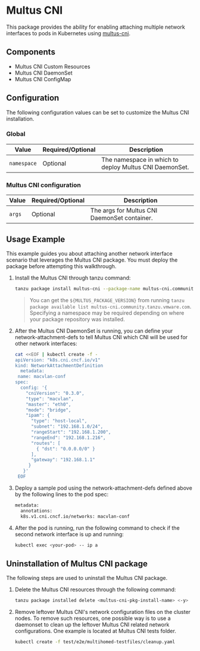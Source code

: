 # Multus CNI

This package provides the ability for enabling attaching multiple network interfaces to pods in Kubernetes using [multus-cni](https://github.com/k8snetworkplumbingwg/multus-cni).

## Components

* Multus CNI Custom Resources
* Multus CNI DaemonSet
* Multus CNI ConfigMap

## Configuration

The following configuration values can be set to customize the Multus CNI installation.

### Global

| Value       | Required/Optional | Description                                            |
| ----------- | ----------------- | ------------------------------------------------------ |
| `namespace` | Optional          | The namespace in which to deploy Multus CNI DaemonSet. |

### Multus CNI configuration

| Value  | Required/Optional | Description                                  |
| ------ | ----------------- | -------------------------------------------- |
| `args` | Optional          | The args for Multus CNI DaemonSet container. |

## Usage Example

This example guides you about attaching another network interface scenario that leverages the Multus CNI package. You must deploy the package before attempting this walkthrough.

1. Install the Multus CNI through tanzu command:

    ```bash
    tanzu package install multus-cni --package-name multus-cni.community.tanzu.vmware.com --version ${MULTUS_PACKAGE_VERSION}
    ```

    > You can get the `${MULTUS_PACKAGE_VERSION}` from running `tanzu package
    > available list multus-cni.community.tanzu.vmware.com`. Specifying a
    > namespace may be required depending on where your package repository was
    > installed.

1. After the Multus CNI DaemonSet is running, you can define your network-attachment-defs to tell Multus CNI which CNI will be used for other network interfaces:

   ```bash
   cat <<EOF | kubectl create -f -
   apiVersion: "k8s.cni.cncf.io/v1"
   kind: NetworkAttachmentDefinition
     metadata:
    name: macvlan-conf
   spec:
     config: '{
       "cniVersion": "0.3.0",
       "type": "macvlan",
       "master": "eth0",
       "mode": "bridge",
       "ipam": {
         "type": "host-local",
         "subnet": "192.168.1.0/24",
         "rangeStart": "192.168.1.200",
         "rangeEnd": "192.168.1.216",
         "routes": [
           { "dst": "0.0.0.0/0" }
         ],
         "gateway": "192.168.1.1"
        }
      }'
    EOF
    ```

1. Deploy a sample pod using the network-attachment-defs defined above by the following  lines to the pod spec:

    ```bash
    metadata:
      annotations:
      k8s.v1.cni.cncf.io/networks: macvlan-conf
    ```

1. After the pod is running, run the following command to check if the second network interface is up and running:

    ```bash
    kubectl exec <your-pod> -- ip a
    ```

## Uninstallation of Multus CNI package

The following steps are used to uninstall the Multus CNI package.

1. Delete the Multus CNI resources through the following command:

    ```bash
    tanzu package installed delete <multus-cni-pkg-install-name> <-y>
    ```

1. Remove leftover Multus CNI's network configuration files on the cluster nodes. To remove such resources, one possible way is to use a daemonset to clean up the leftover Multus CNI related network configurations. One example is located at Multus CNI tests folder.

    ```bash
    kubectl create -f test/e2e/multihomed-testfiles/cleanup.yaml
    ```
